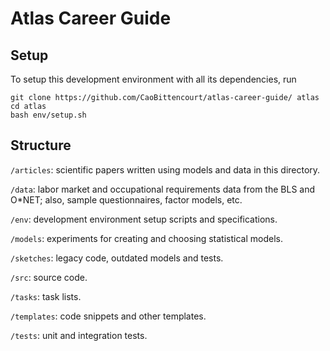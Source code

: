 # Atlas Career Guide

## Setup
To setup this development environment with all its dependencies, run
```
git clone https://github.com/CaoBittencourt/atlas-career-guide/ atlas
cd atlas
bash env/setup.sh
```

## Structure
`/articles`: scientific papers written using models and data in this directory.

`/data`: labor market and occupational requirements data from the BLS and O*NET; also, sample questionnaires, factor models, etc.

`/env`: development environment setup scripts and specifications.

`/models`: experiments for creating and choosing statistical models.

`/sketches`: legacy code, outdated models and tests.

`/src`: source code.

`/tasks`: task lists.

`/templates`: code snippets and other templates.

`/tests`: unit and integration tests.